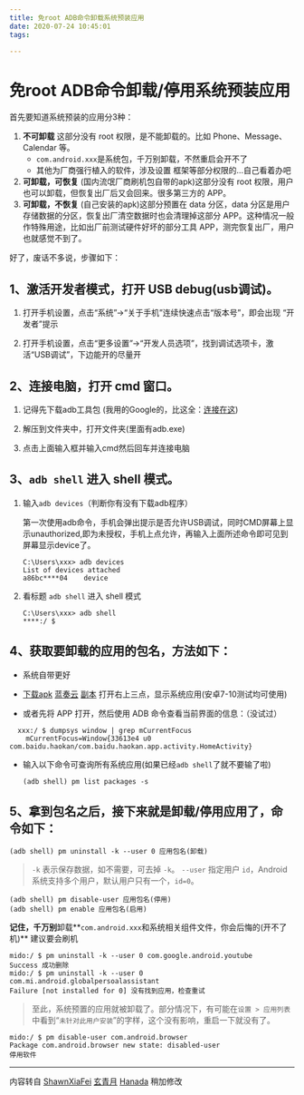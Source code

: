 ```yaml
---
title: 免root ADB命令卸载系统预装应用
date: 2020-07-24 10:45:01
tags:

---
```


# 免root ADB命令卸载/停用系统预装应用

首先要知道系统预装的应用分3种：

1. **不可卸载**
    这部分没有 root 权限，是不能卸载的。比如 Phone、Message、Calendar 等。
    - `com.android.xxx`是系统包，千万别卸载，不然重启会开不了
    - 其他为厂商强行植入的软件，涉及设置 框架等部分权限的...自己看着办吧
2. **可卸载，可恢复**
    (国内流氓厂商刷机包自带的apk)这部分没有 root 权限，用户也可以卸载，但恢复出厂后又会回来。很多第三方的 APP。
3. **可卸载，不恢复**
    (自己安装的apk)这部分预置在 data 分区，data 分区是用户存储数据的分区，恢复出厂清空数据时也会清理掉这部分 APP。这种情况一般作特殊用途，比如出厂前测试硬件好坏的部分工具 APP，测完恢复出厂，用户也就感觉不到了。

好了，废话不多说，步骤如下：

## 1、激活开发者模式，打开 USB debug(usb调试)。

1. 打开手机设置，点击“系统”->“关于手机”连续快速点击“版本号”，即会出现 “开发者”提示

2. 打开手机设置，点击“更多设置”->“开发人员选项”，找到调试选项卡，激活“USB调试”，下边能开的尽量开

## 2、连接电脑，打开 cmd 窗口。

1. 记得先下载adb工具包 (我用的Google的，比这全：[连接在这](https://dl.google.com/android/repository/platform-tools-latest-windows.zip))

2. 解压到文件夹中，打开文件夹(里面有adb.exe)

3. 点击上面输入框并输入cmd然后回车并连接电脑

## 3、`adb shell` 进入 shell 模式。

1. 输入`adb devices`（判断你有没有下载adb程序）

   第一次使用adb命令，手机会弹出提示是否允许USB调试，同时CMD屏幕上显示unauthorized,即为未授权，手机上点允许，再输入上面所述命令即可见到屏幕显示device了。
   
   ~~~cmd&PowerShell
   C:\Users\xxx> adb devices
   List of devices attached
   a86bc****04    device
	~~~
	


2. 看标题 `adb shell` 进入 shell 模式
   ```cmd&PowerShell
   C:\Users\xxx> adb shell
   ****:/ $
   ```

## 4、获取要卸载的应用的包名，方法如下：

- 系统自带更好

- [下载apk](https://go.zzzzx.ml/0:/tools/android/APK%E6%8F%90%E5%8F%96%E5%99%A8_DZH-1.1.1.apk)  [蓝奏云](https://zig.lanzoux.com/imlztex9v1i) [副本](https://p.zzza.ml/imlztex9v1i) 打开右上三点，显示系统应用(安卓7-10测试均可使用)

- 或者先将 APP 打开，然后使用 ADB 命令查看当前界面的信息：（没试过）

```cmd&PowerShell
  xxx:/ $ dumpsys window | grep mCurrentFocus
    mCurrentFocus=Window{33613e4 u0 com.baidu.haokan/com.baidu.haokan.app.activity.HomeActivity}
```

- 输入以下命令可查询所有系统应用(如果已经`adb shell`了就不要输了啦)

  ```
  (adb shell) pm list packages -s
  ```

##   5、拿到包名之后，接下来就是卸载/停用应用了，命令如下：

  ```
(adb shell) pm uninstall -k --user 0 应用包名(卸载)
  ```
> `-k` 表示保存数据，如不需要，可去掉 `-k`。
> `--user` 指定用户 `id`，Android 系统支持多个用户，默认用户只有一个，`id=0`。

```
(adb shell) pm disable-user 应用包名(停用)
(adb shell) pm enable 应用包名(启用)
```

**记住，千万别**卸载**`com.android.xxx`和系统相关组件文件，你会后悔的(开不了机)** 建议要会刷机

~~~cmd&PowerShell
mido:/ $ pm uninstall -k --user 0 com.google.android.youtube
Success 成功删除
mido:/ $ pm uninstall -k --user 0 com.mi.android.globalpersoalassistant
Failure [not installed for 0] 没有找到应用，检查重试
~~~

> 至此，系统预置的应用就被卸载了。部分情况下，有可能在`设置 > 应用列表`中看到“`未针对此用户安装`”的字样，这个没有影响，重启一下就没有了。


```
mido:/ $ pm disable-user com.android.browser
Package com.android.browser new state: disabled-user
停用软件
```


---

内容转自 [ShawnXiaFei](https://www.jianshu.com/p/e9434e7f86ea) [玄青月](https://zhuanlan.zhihu.com/p/107371855) [Hanada](https://hanada.info/4376.html) 稍加修改
